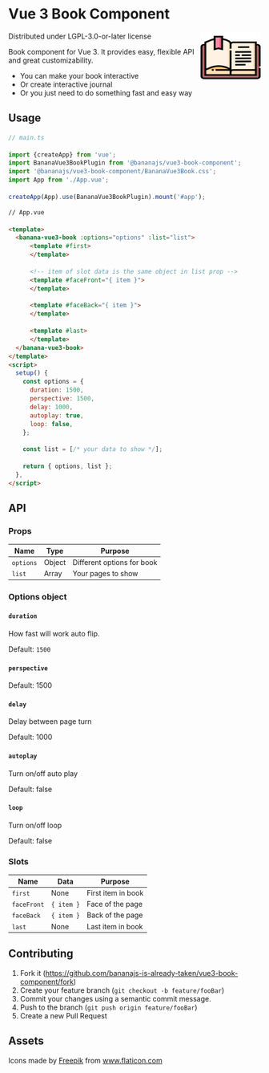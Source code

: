 # Vue 3 Book Component

<img src="logo.svg" align="right"
     alt="Book logo made by Freepik" width="120" height="102">

Distributed under LGPL-3.0-or-later license

Book component for Vue 3. It provides easy, flexible API and great customizability.

- You can make your book interactive
- Or create interactive journal
- Or you just need to do something fast and easy way

## Usage

```ts
// main.ts

import {createApp} from 'vue';
import BananaVue3BookPlugin from '@bananajs/vue3-book-component';
import '@bananajs/vue3-book-component/BananaVue3Book.css';
import App from './App.vue';

createApp(App).use(BananaVue3BookPlugin).mount('#app');
```

```html
// App.vue

<template>
  <banana-vue3-book :options="options" :list="list">
      <template #first>
      </template>

      <!-- item of slot data is the same object in list prop -->
      <template #faceFront="{ item }">
      </template>

      <template #faceBack="{ item }">
      </template>

      <template #last>
      </template>
  </banana-vue3-book>
</template>
<script>
  setup() {
    const options = {
      duration: 1500,
      perspective: 1500,
      delay: 1000,
      autoplay: true,
      loop: false,
    };

    const list = [/* your data to show */];

    return { options, list };
  },
</script>
```

## API

### Props

| Name      | Type   | Purpose                    |
| --------- | ------ | -------------------------- |
| `options` | Object | Different options for book |
| `list`    | Array  | Your pages to show         |

### Options object

#### `duration`

How fast will work auto flip.

Default: `1500`

#### `perspective`

Default: 1500

#### `delay`

Delay between page turn

Default: 1000

#### `autoplay`

Turn on/off auto play

Default: false

#### `loop`

Turn on/off loop

Default: false

### Slots

| Name        | Data       | Purpose            |
| ----------- | ---------- | ------------------ |
| `first`     | None       | First item in book |
| `faceFront` | `{ item }` | Face of the page   |
| `faceBack`  | `{ item }` | Back of the page   |
| `last`      | None       | Last item in book  |

## Contributing

1. Fork it (<https://github.com/bananajs-is-already-taken/vue3-book-component/fork>)
2. Create your feature branch (`git checkout -b feature/fooBar`)
3. Commit your changes using a semantic commit message.
4. Push to the branch (`git push origin feature/fooBar`)
5. Create a new Pull Request

## Assets

Icons made by <a href="https://www.flaticon.com/authors/freepik" title="Freepik">Freepik</a> from <a href="https://www.flaticon.com/" title="Flaticon"> www.flaticon.com</a>

